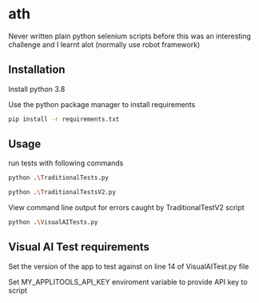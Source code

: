 # ath
Never written plain python selenium scripts before this was an interesting challenge and I learnt alot (normally use robot framework)

## Installation

Install python 3.8

Use the python package manager to install requirements

```bash
pip install -r requirements.txt
```

## Usage

run tests with following commands

```bash
python .\TraditionalTests.py
```
```bash
python .\TraditionalTestsV2.py
```
View command line output for errors caught by TraditionalTestV2 script

```bash
python .\VisualAITests.py
```
## Visual AI Test requirements
Set the version of the app to test against on line 14 of VisualAITest.py file

Set MY_APPLITOOLS_API_KEY enviroment variable to provide API key to script

